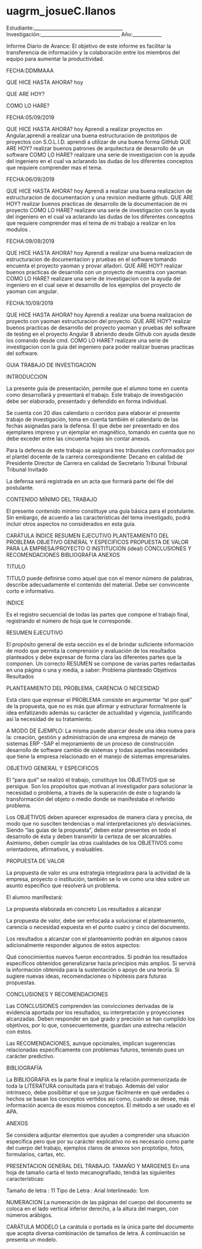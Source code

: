 # uagrm_josueC.llanos
Estudiante:_____________________________________ Investigación:_________________________________ Año:____________

Informe Diario de Avance: El objetivo de este informe es facilitar la transferencia de información y la colaboración entre los miembros del equipo para aumentar la productividad.

FECHA:DDMMAAA

QUE HICE HASTA AHORA? hoy

QUE ARE HOY?

COMO LO HARE?

FECHA:05/09/2019

QUE HICE HASTA AHORA? hoy
Aprendi a realizar proyectos en Angular,aprendi a realizar una buena estructuracion de prototipos de proyectos con S.O.L.I.D. 
aprendi a utilizar de una buena forma GitHub
QUE ARE HOY?
realizar buenos  patrones de arquitectura de desarrollo de un software
COMO LO HARE?
realizare una serie de investigacion con la ayuda del ingeniero en el cual va aclarando las dudas de los diferentes conceptos que
requiere comprender mas el tema.


FECHA:06/09/2019

QUE HICE HASTA AHORA? hoy
Aprendi a realizar una buena realizacion de estructuracion de documentacion y una revision mediante github. 
QUE ARE HOY?
realizar buenos  practicas de desarrollo de la documentacion de mi proyecto
COMO LO HARE?
realizare una serie de investigacion con la ayuda del ingeniero en el cual va aclarando las dudas de los diferentes conceptos que
requiere comprender mas el tema de mi trabajo a realizar en los modulos .



FECHA:09/09/2019

QUE HICE HASTA AHORA? hoy
Aprendi a realizar una buena realizacion de estructuracion de documentacion y pruebas en el software tomando encuenta el proyecto yaoman y provar alladori. 
QUE ARE HOY?
realizar buenos  practicas de desarrollo con un proyecto de muestra con yaoman
COMO LO HARE?
realizare una serie de investigacion con la ayuda del ingeniero en el cual seve el desarrollo de los ejemplos del proyecto de yaoman con angular.


FECHA:10/09/2019

QUE HICE HASTA AHORA? hoy
Aprendi a realizar una buena realizacion de proyecto con yaoman estructuracion del proyecto. 
QUE ARE HOY?
realizar buenos  practicas de desarrollo del proyecto yaoman y pruebas del software de testing en el proyecto Angular 8
abriendo desde Github con ayuda desde los comando desde cmd.
COMO LO HARE?
realizare una serie de investigacion con la guia del ingeniero para poder realizar buenas practicas del software.

GUIA TRABAJO DE INVESTIGACION

INTRODUCCION

La presente guía de presentación, permite que el alumno tome en cuenta como desarrollará y presentará el trabajo. Este trabajo de investigación debe ser elaborado, presentado y defendido en forma individual.

Se cuenta con 20 días calendario o corridos para elaborar el presente trabajo de investigación, toma en cuenta también el calendario de las fechas asignadas para la defensa. El que debe ser presentado en dos ejemplares impreso y un ejemplar en magnético, tomando en cuenta que no debe exceder entre las cincuenta hojas sin contar anexos.

Para la defensa de este trabajo se asignará tres tribunales conformados por el plantel docente de la carrera correspondiente:
Decano en calidad de Presidente Director de Carrera en calidad de Secretario Tribunal Tribunal Tribunal Invitado

La defensa será registrada en un acta que formará parte del file del postulante.

CONTENIDO MÍNIMO DEL TRABAJO

El presente contenido mínimo constituye una guía básica para el postulante. Sin embargo, de acuerdo a las características del tema investigado, podrá incluir otros aspectos no considerados en esta guía.

CARÁTULA
ÍNDICE RESUMEN EJECUTIVO PLANTEAMIENTO DEL PROBLEMA OBJETIVO GENERAL Y ESPECIFICOS PROPUESTA DE VALOR PARA LA EMPRESA/PROYECTO O INSTITUCION (ideal) CONCLUSIONES Y RECOMENDACIONES BIBLIOGRAFIA ANEXOS

TITULO

TITULO puede definirse como aquel que con el menor número de palabras, describe adecuadamente el contenido del material. Debe ser convincente corto e informativo.

INDICE

Es el registro secuencial de todas las partes que compone el trabajo final, registrando el número de hoja que le corresponde.

RESUMEN EJECUTIVO

El propósito general de esta sección es el de brindar suficiente información de modo que permita la comprensión y evaluación de los resultados planteados y debe expresar de forma clara las diferentes partes que la componen.
Un correcto RESUMEN se compone de varias partes redactadas en una página o una y media, a saber: Problema planteado
Objetivos
Resultados

PLANTEAMIENTO DEL PROBLEMA, CARENCIA O NECESIDAD

Está claro que expresar el PROBLEMA consiste en argumentar “el por qué” de la propuesta, que no es más que afirmar y estructurar formalmente la idea enfatizando además su carácter de actualidad y vigencia, justificando así la necesidad de su tratamiento.

A MODO DE EJEMPLO:
La misma puede abarcar desde una idea nueva para la: creación,
gestión y administración de una empresa de manejo de sistemas ERP -SAP el mejoramiento de un proceso de construcción desarrollo de software cambio de sistemas y todas aquellas necesidades que tiene la empresa relacionado en el manejo de sistemas empresariales.

OBJETIVO GENERAL Y ESPECIFICOS

El “para qué” se realizó el trabajo, constituye los OBJETIVOS que se persigue. Son los propósitos que motivan al investigador para solucionar la necesidad o problema, a través de la superación de éste o logrando la transformación del objeto o medio donde se manifestaba el referido problema.

Los OBJETIVOS deben aparecer expresados de manera clara y precisa, de modo que no susciten tendencias o mal interpretaciones y/o desviaciones. Siendo “las guías de la propuesta”, deben estar presentes en todo el desarrollo de ésta y deben transmitir la certeza de ser alcanzables. Asimismo, deben cumplir las otras cualidades de los OBJETIVOS como orientadores, afirmativos, y evaluables.

PROPUESTA DE VALOR

La propuesta de valor es una estrategia integradora para la actividad de la empresa, proyecto o institución, también se lo ve como una idea sobre un asunto específico que resolverá un problema.

El alumno manifestará:

La propuesta elaborada en concreto
Los resultados a alcanzar

La propuesta de valor, debe ser enfocada a solucionar el planteamiento, carencia o necesidad expuesta en el punto cuatro y cinco del documento.

Los resultados a alcanzar con el planteamiento podrán en algunos casos adicionalmente responder algunos de estos aspectos:

Qué conocimientos nuevos fueron encontrados. Si podrán los resultados específicos obtenidos generalizarse hacia principios más amplios. Si servirá la información obtenida para la sustentación o apoyo de una teoría. Si sugiere nuevas ideas, recomendaciones o hipótesis para futuras propuestas.

CONCLUSIONES Y RECOMENDACIONES

Las CONCLUSIONES comprenden las convicciones derivadas de la evidencia aportada por los resultados, su interpretación y proyecciones alcanzadas. Deben responder en qué grado y precisión se han cumplido los objetivos, por lo que, consecuentemente, guardan una estrecha relación con éstos.

Las RECOMENDACIONES, aunque opcionales, implican sugerencias relacionadas específicamente con problemas futuros, teniendo pues un carácter predictivo.

BIBLIOGRAFÍA

La BIBLIOGRAFIA es la parte final e implica la relación pormenorizada de toda la LITERATURA consultada para el trabajo. Además del valor intrínseco, debe posibilitar el que se juzgue fácilmente en qué verdades o hechos se basan los conceptos vertidos así como, cuando se desee, más información acerca de esos mismos conceptos. El método a ser usado es el APA.

ANEXOS

Se considera adjuntar elementos que ayuden a comprender una situación específica pero que por su carácter explicativo no es necesario como parte del cuerpo del trabajo, ejemplos claros de anexos son proptotipo, fotos, formularios, cartas, etc.

PRESENTACION GENERAL DEL TRABAJO.
TAMAÑO Y MARGENES En una hoja de tamaño carta el texto mecanografiado, tendrá las siguientes características:

Tamaño de letra :  	11 
Tipo de Letra :  	 Arial 
Interlineado: 1cm

NUMERACION
La numeración de las páginas del cuerpo del documento se coloca en el lado vertical inferior derecho, a la altura del margen, con números arábigos.

CARÁTULA MODELO La carátula o portada es la única parte del documento que acepta diversa combinación de tamaños de letra. A continuación se presenta un modelo.
